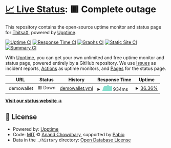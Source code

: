 # [📈 Live Status](https://ThitsaX.github.io/uptime/): <!--live status--> **🟥 Complete outage**

This repository contains the open-source uptime monitor and status page for [ThitsaX](https://ThitsaX.github.io/uptime/), powered by [Upptime](https://github.com/upptime/upptime).

[![Uptime CI](https://github.com/ThitsaX/uptime/workflows/Uptime%20CI/badge.svg)](https://github.com/ThitsaX/uptime/actions?query=workflow%3A%22Uptime+CI%22)
[![Response Time CI](https://github.com/ThitsaX/uptime/workflows/Response%20Time%20CI/badge.svg)](https://github.com/ThitsaX/uptime/actions?query=workflow%3A%22Response+Time+CI%22)
[![Graphs CI](https://github.com/ThitsaX/uptime/workflows/Graphs%20CI/badge.svg)](https://github.com/ThitsaX/uptime/actions?query=workflow%3A%22Graphs+CI%22)
[![Static Site CI](https://github.com/ThitsaX/uptime/workflows/Static%20Site%20CI/badge.svg)](https://github.com/ThitsaX/uptime/actions?query=workflow%3A%22Static+Site+CI%22)
[![Summary CI](https://github.com/ThitsaX/uptime/workflows/Summary%20CI/badge.svg)](https://github.com/ThitsaX/uptime/actions?query=workflow%3A%22Summary+CI%22)

With [Upptime](https://upptime.js.org), you can get your own unlimited and free uptime monitor and status page, powered entirely by a GitHub repository. We use [Issues](https://github.com/ThitsaX/uptime/issues) as incident reports, [Actions](https://github.com/ThitsaX/uptime/actions) as uptime monitors, and [Pages](https://status.thitsax-pre.com) for the status page.

<!--start: status pages-->
<!-- This summary is generated by Upptime (https://github.com/upptime/upptime) -->
<!-- Do not edit this manually, your changes will be overwritten -->
<!-- prettier-ignore -->
| URL | Status | History | Response Time | Uptime |
| --- | ------ | ------- | ------------- | ------ |
| <img alt="" src="https://icons.duckduckgo.com/ip3/null.ico" height="13"> demowallet | 🟥 Down | [demowallet.yml](https://github.com/ThitsaX/uptime/commits/HEAD/history/demowallet.yml) | <details><summary><img alt="Response time graph" src="./graphs/demowallet/response-time-week.png" height="20"> 934ms</summary><br><a href="https://status.thitsax-pre.com/history/demowallet"><img alt="Response time 1162" src="https://img.shields.io/endpoint?url=https%3A%2F%2Fraw.githubusercontent.com%2FThitsaX%2Fuptime%2FHEAD%2Fapi%2Fdemowallet%2Fresponse-time.json"></a><br><a href="https://status.thitsax-pre.com/history/demowallet"><img alt="24-hour response time 909" src="https://img.shields.io/endpoint?url=https%3A%2F%2Fraw.githubusercontent.com%2FThitsaX%2Fuptime%2FHEAD%2Fapi%2Fdemowallet%2Fresponse-time-day.json"></a><br><a href="https://status.thitsax-pre.com/history/demowallet"><img alt="7-day response time 934" src="https://img.shields.io/endpoint?url=https%3A%2F%2Fraw.githubusercontent.com%2FThitsaX%2Fuptime%2FHEAD%2Fapi%2Fdemowallet%2Fresponse-time-week.json"></a><br><a href="https://status.thitsax-pre.com/history/demowallet"><img alt="30-day response time 1489" src="https://img.shields.io/endpoint?url=https%3A%2F%2Fraw.githubusercontent.com%2FThitsaX%2Fuptime%2FHEAD%2Fapi%2Fdemowallet%2Fresponse-time-month.json"></a><br><a href="https://status.thitsax-pre.com/history/demowallet"><img alt="1-year response time 1162" src="https://img.shields.io/endpoint?url=https%3A%2F%2Fraw.githubusercontent.com%2FThitsaX%2Fuptime%2FHEAD%2Fapi%2Fdemowallet%2Fresponse-time-year.json"></a></details> | <details><summary><a href="https://status.thitsax-pre.com/history/demowallet">36.36%</a></summary><a href="https://status.thitsax-pre.com/history/demowallet"><img alt="All-time uptime 43.22%" src="https://img.shields.io/endpoint?url=https%3A%2F%2Fraw.githubusercontent.com%2FThitsaX%2Fuptime%2FHEAD%2Fapi%2Fdemowallet%2Fuptime.json"></a><br><a href="https://status.thitsax-pre.com/history/demowallet"><img alt="24-hour uptime 51.44%" src="https://img.shields.io/endpoint?url=https%3A%2F%2Fraw.githubusercontent.com%2FThitsaX%2Fuptime%2FHEAD%2Fapi%2Fdemowallet%2Fuptime-day.json"></a><br><a href="https://status.thitsax-pre.com/history/demowallet"><img alt="7-day uptime 36.36%" src="https://img.shields.io/endpoint?url=https%3A%2F%2Fraw.githubusercontent.com%2FThitsaX%2Fuptime%2FHEAD%2Fapi%2Fdemowallet%2Fuptime-week.json"></a><br><a href="https://status.thitsax-pre.com/history/demowallet"><img alt="30-day uptime 36.65%" src="https://img.shields.io/endpoint?url=https%3A%2F%2Fraw.githubusercontent.com%2FThitsaX%2Fuptime%2FHEAD%2Fapi%2Fdemowallet%2Fuptime-month.json"></a><br><a href="https://status.thitsax-pre.com/history/demowallet"><img alt="1-year uptime 43.22%" src="https://img.shields.io/endpoint?url=https%3A%2F%2Fraw.githubusercontent.com%2FThitsaX%2Fuptime%2FHEAD%2Fapi%2Fdemowallet%2Fuptime-year.json"></a></details>

<!--end: status pages-->

[**Visit our status website →**](https://status.thitsax-pre.com)

## 📄 License

- Powered by: [Upptime](https://github.com/upptime/upptime)
- Code: [MIT](./LICENSE) © [Anand Chowdhary](https://anandchowdhary.com), supported by [Pabio](https://pabio.com)
- Data in the `./history` directory: [Open Database License](https://opendatacommons.org/licenses/odbl/1-0/)
